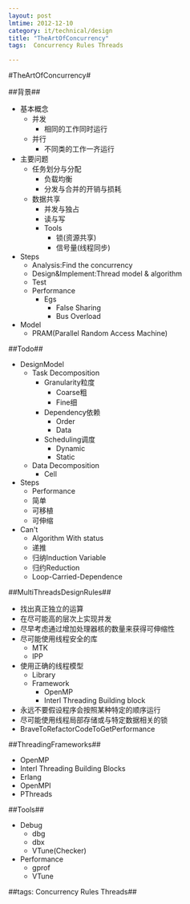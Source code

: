 ```yaml
---
layout: post
lmtime: 2012-12-10
category: it/technical/design
title: "TheArtOfConcurrency"
tags:  Concurrency Rules Threads

---
```

#TheArtOfConcurrency#



##背景##
* 基本概念
  * 并发
    * 相同的工作同时运行
  * 并行
    * 不同类的工作一齐运行
* 主要问题
  * 任务划分与分配
    * 负载均衡
    * 分发与合并的开销与损耗
  * 数据共享
    * 并发与独占
    * 读与写
    * Tools
      * 锁(资源共享)
      * 信号量(线程同步)
* Steps
  * Analysis:Find the concurrency
  * Design&Implement:Thread model & algorithm
  * Test
  * Performance
    * Egs
      * False Sharing
      * Bus Overload
* Model
  * PRAM(Parallel Random Access Machine)



##Todo##
* DesignModel
  * Task Decomposition
    * Granularity粒度
      * Coarse粗
      * Fine细
    * Dependency依赖
      * Order
      * Data
    * Scheduling调度
      * Dynamic
      * Static
  * Data Decomposition
    * Cell
* Steps
  * Performance
  * 简单
  * 可移植
  * 可伸缩
* Can't
  * Algorithm With status
  * 递推
  * 归纳Induction Variable
  * 归约Reduction
  * Loop-Carried-Dependence



##MultiThreadsDesignRules##
* 找出真正独立的运算
* 在尽可能高的层次上实现并发
* 尽早考虑通过增加处理器核的数量来获得可伸缩性
* 尽可能使用线程安全的库
  * MTK
  * IPP
* 使用正确的线程模型
  * Library
  * Framework
    * OpenMP
    * Interl Threading Building block
* 永远不要假设程序会按照某种特定的顺序运行
* 尽可能使用线程局部存储或与特定数据相关的锁
* BraveToRefactorCodeToGetPerformance



##ThreadingFrameworks##
* OpenMP
* Interl Threading Building Blocks
* Erlang
* OpenMPI
* PThreads



##Tools##
* Debug
  * dbg
  * dbx
  * VTune(Checker)
* Performance
  * gprof
  * VTune



##tags: Concurrency Rules Threads##
